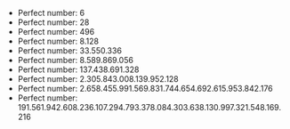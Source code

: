 * Perfect number: 6
* Perfect number: 28
* Perfect number: 496
* Perfect number: 8.128
* Perfect number: 33.550.336
* Perfect number: 8.589.869.056
* Perfect number: 137.438.691.328
* Perfect number: 2.305.843.008.139.952.128
* Perfect number: 2.658.455.991.569.831.744.654.692.615.953.842.176
* Perfect number: 191.561.942.608.236.107.294.793.378.084.303.638.130.997.321.548.169.216
